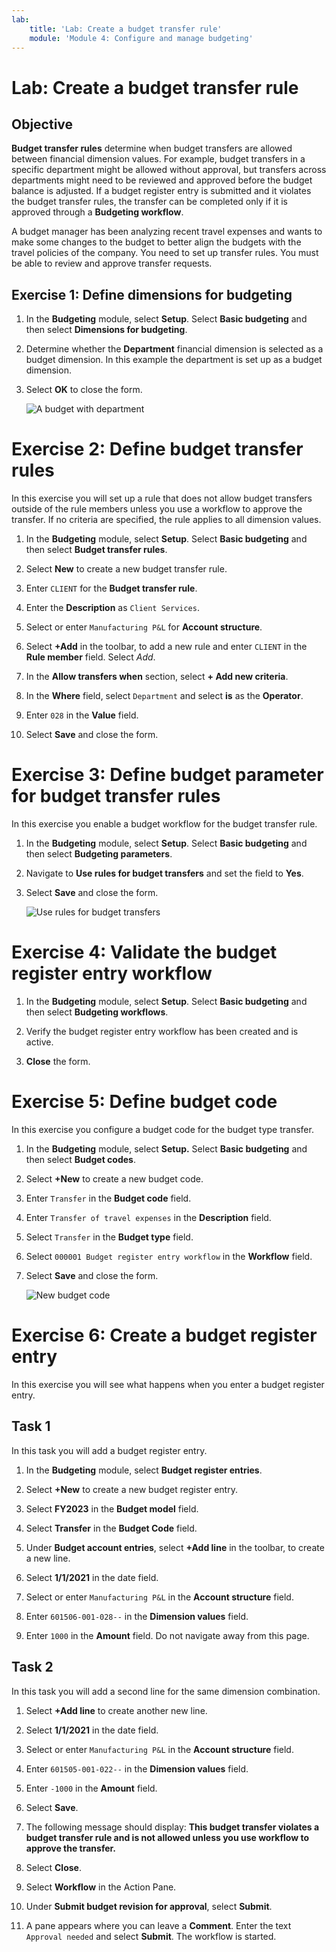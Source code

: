 ```yaml
---
lab:
    title: 'Lab: Create a budget transfer rule'
    module: 'Module 4: Configure and manage budgeting'
---
```


# Lab: Create a budget transfer rule

## Objective

**Budget transfer rules** determine when budget transfers are allowed between financial dimension values.  For example, budget transfers in a specific department might be allowed without approval, but transfers across departments might need to be reviewed and approved before the budget balance is adjusted. If a budget register entry is submitted and it violates the budget transfer rules, the transfer can be completed only if it is approved through a **Budgeting workflow**.

A budget manager has been analyzing recent travel expenses and wants to make some changes to the budget to better align the budgets with the travel policies of the company. You need to set up transfer rules. You must be able to review and approve transfer requests. 

## Exercise 1: Define dimensions for budgeting

1.  In the **Budgeting** module, select **Setup**. Select **Basic budgeting**
    and then select **Dimensions for budgeting**. 

2.  Determine whether the **Department** financial dimension is selected as a
    budget dimension. In this example the department is set up as a budget
    dimension.

3.  Select **OK** to close the form.

    ![A budget with department](../images/Budgeting_exercise_1_step_3.jpg)
	

# Exercise 2: Define budget transfer rules

In this exercise you will set up a rule that does not allow budget transfers outside of the rule members unless you use a workflow to approve the transfer. If no criteria are specified, the rule applies to all dimension values. 

1.  In the **Budgeting** module, select **Setup**. Select **Basic budgeting**
    and then select **Budget transfer rules**.

2.  Select **New** to create a new budget transfer rule.

3.  Enter `CLIENT` for the **Budget transfer rule**.

4.  Enter the **Description** as `Client Services`.

5.  Select or enter `Manufacturing P&L` for **Account structure**.

6.  Select **+Add** in the toolbar, to add a new rule and enter `CLIENT` in the **Rule member**
    field. Select *Add*. 

7.  In the **Allow transfers when** section, select **+ Add new criteria**. 

8.  In the **Where** field, select `Department` and select **is** as the **Operator**. 

9.  Enter `028` in the **Value** field. 

10. Select **Save** and close the form. 


# Exercise 3: Define budget parameter for budget transfer rules

In this exercise you enable a budget workflow for the budget transfer rule. 

1.  In the **Budgeting** module, select **Setup**. Select **Basic budgeting**
    and then select **Budgeting parameters**. 

2.  Navigate to **Use rules for budget transfers** and set the field to **Yes**.

3.  Select **Save** and close the form. 

    ![Use rules for budget transfers](../images/Budgeting_exercise_3_step_4.jpg)


# Exercise 4: Validate the budget register entry workflow

1.  In the **Budgeting** module, select **Setup**. Select **Basic budgeting**
    and then select **Budgeting workflows**.
    
2.  Verify the budget register entry workflow has been created and is active. 

3.  **Close** the form. 


# Exercise 5: Define budget code

In this exercise you configure a budget code for the budget type transfer.

1.  In the **Budgeting** module, select **Setup.** Select **Basic budgeting**
    and then select **Budget codes**.

2.  Select **+New** to create a new budget code.

3.  Enter `Transfer` in the **Budget code** field. 

4.  Enter `Transfer of travel expenses` in the **Description** field. 

5.  Select `Transfer` in the **Budget type** field. 

6.  Select `000001 Budget register entry workflow` in the **Workflow** field.

7.  Select **Save** and close the form. 

    ![New budget code](../images/Budgeting_exercise_5_step_8.jpg)


# Exercise 6: Create a budget register entry

In this exercise you will see what happens when you enter a budget register entry. 

## Task 1

In this task you will add a budget register entry. 

1.  In the **Budgeting** module, select **Budget register entries**. 

2.  Select **+New** to create a new budget register entry. 

3.  Select **FY2023** in the **Budget model** field. 

4.  Select **Transfer** in the **Budget Code** field. 

5.  Under **Budget account entries**, select **+Add line** in the toolbar, to create a new line. 

7.  Select **1/1/2021** in the date field. 

8.  Select or enter `Manufacturing P&L` in the **Account structure** field. 

9.  Enter `601506-001-028--` in the **Dimension values** field. 

10. Enter `1000` in the **Amount** field. Do not navigate away from this page. 


## Task 2

In this task you will add a second line for the same dimension combination.

1.  Select **+Add line** to create another new line. 

2.  Select **1/1/2021** in the date field. 

3.  Select or enter `Manufacturing P&L` in the **Account structure** field. 

4.  Enter `601505-001-022--` in the **Dimension values** field. 

5.  Enter `-1000` in the **Amount** field. 

6.  Select **Save**. 

7.  The following message should display: **This budget transfer violates a budget
    transfer rule and is not allowed unless you use workflow to approve the
    transfer.**

8.  Select **Close**. 

9.  Select **Workflow** in the Action Pane.

10. Under **Submit budget revision for approval**, select **Submit**. 

11. A pane appears where you can leave a **Comment**. Enter the text
    `Approval needed` and select **Submit**. The workflow is started. 

